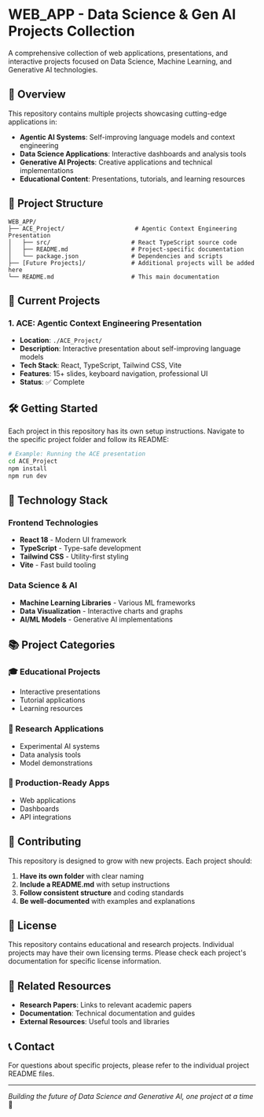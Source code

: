 # WEB_APP - Data Science & Gen AI Projects Collection

A comprehensive collection of web applications, presentations, and interactive projects focused on Data Science, Machine Learning, and Generative AI technologies.

## 🎯 Overview

This repository contains multiple projects showcasing cutting-edge applications in:

- **Agentic AI Systems**: Self-improving language models and context engineering
- **Data Science Applications**: Interactive dashboards and analysis tools
- **Generative AI Projects**: Creative applications and technical implementations
- **Educational Content**: Presentations, tutorials, and learning resources

## 📁 Project Structure

```
WEB_APP/
├── ACE_Project/                    # Agentic Context Engineering Presentation
│   ├── src/                       # React TypeScript source code
│   ├── README.md                  # Project-specific documentation
│   └── package.json               # Dependencies and scripts
├── [Future Projects]/             # Additional projects will be added here
└── README.md                      # This main documentation
```

## 🚀 Current Projects

### 1. ACE: Agentic Context Engineering Presentation
- **Location**: `./ACE_Project/`
- **Description**: Interactive presentation about self-improving language models
- **Tech Stack**: React, TypeScript, Tailwind CSS, Vite
- **Features**: 15+ slides, keyboard navigation, professional UI
- **Status**: ✅ Complete

## 🛠️ Getting Started

Each project in this repository has its own setup instructions. Navigate to the specific project folder and follow its README:

```bash
# Example: Running the ACE presentation
cd ACE_Project
npm install
npm run dev
```

## 🔧 Technology Stack

### Frontend Technologies
- **React 18** - Modern UI framework
- **TypeScript** - Type-safe development
- **Tailwind CSS** - Utility-first styling
- **Vite** - Fast build tooling

### Data Science & AI
- **Machine Learning Libraries** - Various ML frameworks
- **Data Visualization** - Interactive charts and graphs
- **AI/ML Models** - Generative AI implementations

## 📚 Project Categories

### 🎓 Educational Projects
- Interactive presentations
- Tutorial applications
- Learning resources

### 🔬 Research Applications
- Experimental AI systems
- Data analysis tools
- Model demonstrations

### 🚀 Production-Ready Apps
- Web applications
- Dashboards
- API integrations

## 🤝 Contributing

This repository is designed to grow with new projects. Each project should:

1. **Have its own folder** with clear naming
2. **Include a README.md** with setup instructions
3. **Follow consistent structure** and coding standards
4. **Be well-documented** with examples and explanations

## 📄 License

This repository contains educational and research projects. Individual projects may have their own licensing terms. Please check each project's documentation for specific license information.

## 🔗 Related Resources

- **Research Papers**: Links to relevant academic papers
- **Documentation**: Technical documentation and guides
- **External Resources**: Useful tools and libraries

## 📞 Contact

For questions about specific projects, please refer to the individual project README files.

---

*Building the future of Data Science and Generative AI, one project at a time* 🚀
